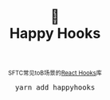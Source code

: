 <div align="center">
  <h1>
    <br/>
    <br/>
    🤡
    <br />
    Happy Hooks
    <br />
    <br />
  </h1>
  <sup>
    SFTC常见toB场景的<a href="https://reactjs.org/docs/hooks-intro.html">React Hooks</a>库
  </sup>
  <br />
  <pre>yarn add happyhooks</pre>
  <br />
  <br />
</div>